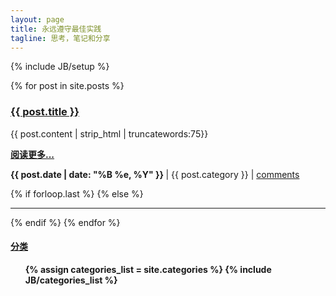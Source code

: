 ```yaml
---
layout: page
title: 永远遵守最佳实践
tagline: 思考，笔记和分享
---
```

{% include JB/setup %}

<div class="row-fluid">
  <div class="span9">
    <div>
      {% for post in site.posts %}	
        <h3><a href="{{ post.url }}">{{ post.title }}</a></h3>
        <p>
            {{ post.content | strip_html | truncatewords:75}}
        </p>
        <p>
          <a href="{{ post.url }}"><strong>阅读更多...</strong></a><br/>
        </p>
        <p>
          <strong>
            {{ post.date | date: "%B %e, %Y" }}
          </strong>
            | {{ post.category }}
            | <a href="http://zhongfox.github.com{{ post.url }}/#disqus_thread" data-disqus-identifier="{{ post.url }}">comments</a>
        </p>
        {% if forloop.last %}
        {% else %}
          <hr>
        {% endif %}
      {% endfor %}
    </div>
  </div>
  
  <div class="span3">
    <a href="categories.html"><h4>分类</h4></a>
    <div class="tag_box">
      <strong><ul>
        {% assign categories_list = site.categories %}
        {% include JB/categories_list %}
      </ul> </strong>
    </div>
  </div>

</div>
